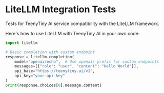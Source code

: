 # LiteLLM Integration Tests

Tests for TeenyTiny AI service compatibility with the LiteLLM framework.

Here's how to use LiteLLM with TeenyTiny AI in your own code:

```python
import litellm

# Basic completion with custom endpoint
response = litellm.completion(
    model="openai/echo",  # Use openai/ prefix for custom endpoints
    messages=[{"role": "user", "content": "Hello World"}],
    api_base="https://teenytiny.ai/v1",
    api_key="your-api-key"
)
print(response.choices[0].message.content)
```